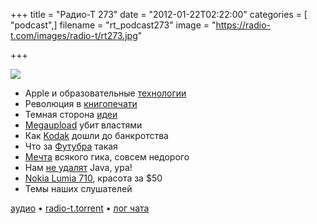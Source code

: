+++
title = "Радио-Т 273"
date = "2012-01-22T02:22:00"
categories = [ "podcast",]
filename = "rt_podcast273"
image = "https://radio-t.com/images/radio-t/rt273.jpg"

+++

![](https://radio-t.com/images/radio-t/rt273.jpg)

- Apple и образовательные [технологии](http://www.engadget.com/2012/01/19/apples-education-announcement-what-you-need-to-know/)
- Революция в [книгопечати](http://www.apple.com/education/ibooks-textbooks/)
- Темная сторона [идеи](http://venturebeat.com/2012/01/19/apple-textbook-dark-side/)
- [Megaupload](http://gizmodo.com/5877612/feds-kill-megaupload) убит властями
- Как [Kodak](http://mashable.com/2012/01/20/kodak-digital-missteps/) дошли до банкротства
- Что за [Футубра](http://mrmurtazin.com/2012/01/18/futubra-dobro-pozhalovat-v-konclager-ot-mejl-ru/) такая
- [Мечта](http://www.redferret.net/?p=30493) всякого гика, совсем недорого
- Нам [не удалят](http://www.omgubuntu.co.uk/2012/01/canonical-reverse-java-uninstall-decision/) Java, ура!
- [Nokia Lumia 710](http://allthingsd.com/20120118/talk-is-cheap-and-reliable-on-nokias-50-phone/), красота за $50
- Темы наших слушателей

[аудио](https://cdn.radio-t.com/rt_podcast273.mp3) • [radio-t.torrent](https://cdn.radio-t.com/torrents/rt_podcast273.mp3.torrent) • [лог чата](http://chat.radio-t.com/logs/radio-t-273.html)<audio src="https://cdn.radio-t.com/rt_podcast273.mp3" preload="none"></audio>

